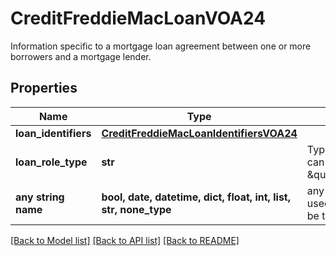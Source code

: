 # CreditFreddieMacLoanVOA24

Information specific to a mortgage loan agreement between one or more borrowers and a mortgage lender.

## Properties
Name | Type | Description | Notes
------------ | ------------- | ------------- | -------------
**loan_identifiers** | [**CreditFreddieMacLoanIdentifiersVOA24**](CreditFreddieMacLoanIdentifiersVOA24.md) |  | 
**loan_role_type** | **str** | Type of loan. The value can only be \&quot;SubjectLoan\&quot; | 
**any string name** | **bool, date, datetime, dict, float, int, list, str, none_type** | any string name can be used but the value must be the correct type | [optional]

[[Back to Model list]](../README.md#documentation-for-models) [[Back to API list]](../README.md#documentation-for-api-endpoints) [[Back to README]](../README.md)


